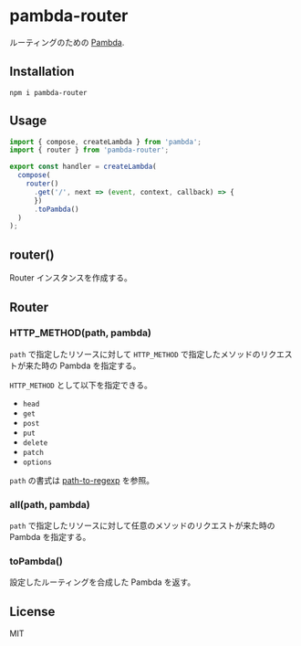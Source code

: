 # pambda-router

ルーティングのための [Pambda](https://github.com/pambda/pambda).

## Installation

```
npm i pambda-router
```

## Usage

``` javascript
import { compose, createLambda } from 'pambda';
import { router } from 'pambda-router';

export const handler = createLambda(
  compose(
    router()
      .get('/', next => (event, context, callback) => {
      })
      .toPambda()
  )
);
```

## router()

Router インスタンスを作成する。

## Router

### HTTP_METHOD(path, pambda)

`path` で指定したリソースに対して `HTTP_METHOD` で指定したメソッドのリクエストが来た時の Pambda を指定する。

`HTTP_METHOD` として以下を指定できる。

- `head`
- `get`
- `post`
- `put`
- `delete`
- `patch`
- `options`

`path` の書式は [path-to-regexp](https://github.com/pillarjs/path-to-regexp#readme) を参照。

### all(path, pambda)

`path` で指定したリソースに対して任意のメソッドのリクエストが来た時の Pambda を指定する。

### toPambda()

設定したルーティングを合成した Pambda を返す。

## License

MIT
